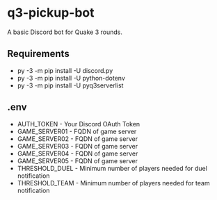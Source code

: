 # q3-pickup-bot
A basic Discord bot for Quake 3 rounds.

## Requirements
- py -3 -m pip install -U discord.py
- py -3 -m pip install -U python-dotenv
- py -3 -m pip install -U pyq3serverlist

## .env
- AUTH_TOKEN     - Your Discord OAuth Token
- GAME_SERVER01  - FQDN of game server 
- GAME_SERVER02  - FQDN of game server
- GAME_SERVER03  - FQDN of game server
- GAME_SERVER04  - FQDN of game server
- GAME_SERVER05  - FQDN of game server
- THRESHOLD_DUEL - Minimum number of players needed for duel notification
- THRESHOLD_TEAM - Minimum number of players needed for team notification
